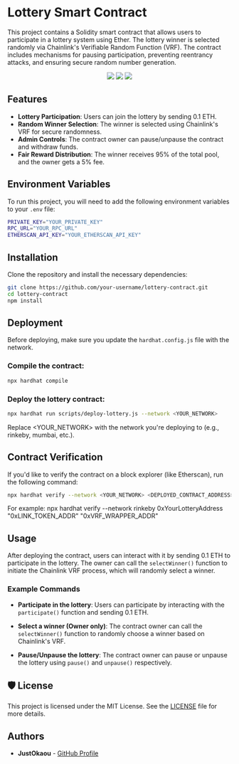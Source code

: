# Lottery Smart Contract

This project contains a Solidity smart contract that allows users to participate in a lottery system using Ether. The lottery winner is selected randomly via Chainlink's Verifiable Random Function (VRF). The contract includes mechanisms for pausing participation, preventing reentrancy attacks, and ensuring secure random number generation.

<div align="center">

[![](https://img.shields.io/badge/Solidity-red)]()
[![](https://img.shields.io/badge/Chainlink-blue)]()
[![](https://img.shields.io/badge/Node.js-green)]()

</div>

## Features

- **Lottery Participation**: Users can join the lottery by sending 0.1 ETH.
- **Random Winner Selection**: The winner is selected using Chainlink's VRF for secure randomness.
- **Admin Controls**: The contract owner can pause/unpause the contract and withdraw funds.
- **Fair Reward Distribution**: The winner receives 95% of the total pool, and the owner gets a 5% fee.

## Environment Variables

To run this project, you will need to add the following environment variables to your `.env` file:

```bash
PRIVATE_KEY="YOUR_PRIVATE_KEY"
RPC_URL="YOUR_RPC_URL"
ETHERSCAN_API_KEY="YOUR_ETHERSCAN_API_KEY"
```

## Installation

Clone the repository and install the necessary dependencies:

```bash
git clone https://github.com/your-username/lottery-contract.git
cd lottery-contract
npm install
```
## Deployment

Before deploying, make sure you update the `hardhat.config.js` file with the network.

### Compile the contract:

```bash
npx hardhat compile
```
### Deploy the lottery contract:

```bash
npx hardhat run scripts/deploy-lottery.js --network <YOUR_NETWORK>
```
Replace <YOUR_NETWORK> with the network you're deploying to (e.g., rinkeby, mumbai, etc.).

## Contract Verification

If you'd like to verify the contract on a block explorer (like Etherscan), run the following command:

```bash
npx hardhat verify --network <YOUR_NETWORK> <DEPLOYED_CONTRACT_ADDRESS> <LINK_TOKEN_ADDRESS> <VRF_WRAPPER_ADDRESS>
```
For example:
npx hardhat verify --network rinkeby 0xYourLotteryAddress "0xLINK_TOKEN_ADDR" "0xVRF_WRAPPER_ADDR"

## Usage

After deploying the contract, users can interact with it by sending 0.1 ETH to participate in the lottery. The owner can call the `selectWinner()` function to initiate the Chainlink VRF process, which will randomly select a winner.

### Example Commands

- **Participate in the lottery**: Users can participate by interacting with the `participate()` function and sending 0.1 ETH.

- **Select a winner (Owner only)**: The contract owner can call the `selectWinner()` function to randomly choose a winner based on Chainlink's VRF.

- **Pause/Unpause the lottery**: The contract owner can pause or unpause the lottery using `pause()` and `unpause()` respectively.

## 🛡️ License

This project is licensed under the MIT License. See the [LICENSE](LICENSE) file for more details.

## Authors

- **JustOkaou** - [GitHub Profile](https://github.com/justokaou)






